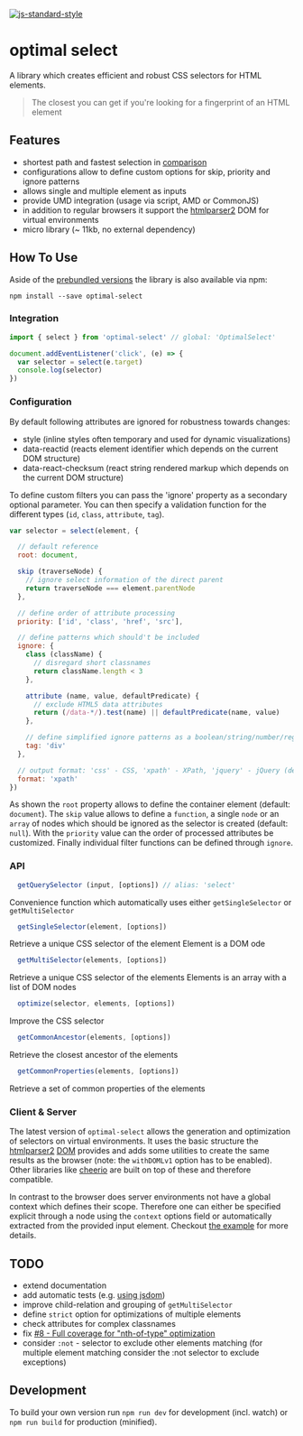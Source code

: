 [![js-standard-style](https://img.shields.io/badge/code%20style-standard-brightgreen.svg)](http://standardjs.com/)

# optimal select

A library which creates efficient and robust CSS selectors for HTML elements.

> The closest you can get if you're looking for a fingerprint of an HTML element


## Features

- shortest path and fastest selection in [comparison](https://github.com/fczbkk/css-selector-generator-benchmark)
- configurations allow to define custom options for skip, priority and ignore patterns
- allows single and multiple element as inputs
- provide UMD integration (usage via script, AMD or CommonJS)
- in addition to regular browsers it support the [htmlparser2](https://github.com/fb55/htmlparser2) DOM for virtual environments
- micro library (~ 11kb, no external dependency)


## How To Use

Aside of the [prebundled versions](/dist) the library is also available via npm:

`npm install --save optimal-select`


### Integration

```js
import { select } from 'optimal-select' // global: 'OptimalSelect'

document.addEventListener('click', (e) => {
  var selector = select(e.target)
  console.log(selector)  
})
```


### Configuration

By default following attributes are ignored for robustness towards changes:
- style (inline styles often temporary and used for dynamic visualizations)
- data-reactid (reacts element identifier which depends on the current DOM structure)
- data-react-checksum (react string rendered markup which depends on the current DOM structure)

To define custom filters you can pass the 'ignore' property as a secondary optional parameter.
You can then specify a validation function for the different types (`id`, `class`, `attribute`, `tag`).

```js
var selector = select(element, {

  // default reference
  root: document,

  skip (traverseNode) {
    // ignore select information of the direct parent
    return traverseNode === element.parentNode
  },

  // define order of attribute processing
  priority: ['id', 'class', 'href', 'src'],

  // define patterns which should't be included
  ignore: {
    class (className) {
      // disregard short classnames
      return className.length < 3
    },

    attribute (name, value, defaultPredicate) {
      // exclude HTML5 data attributes
      return (/data-*/).test(name) || defaultPredicate(name, value)
    },

    // define simplified ignore patterns as a boolean/string/number/regex
    tag: 'div'
  },

  // output format: 'css' - CSS, 'xpath' - XPath, 'jquery' - jQuery (default is CSS)
  format: 'xpath'
})
```

As shown the `root` property allows to define the container element (default: `document`).
The `skip` value allows to define a `function`, a single `node` or an `array` of nodes which should be ignored as the selector is created (default: `null`). With the `priority` value can the order of processed attributes be customized. Finally individual filter functions can be defined through `ignore`.


### API

```js
  getQuerySelector (input, [options]) // alias: 'select'
```
Convenience function which automatically uses either `getSingleSelector` or `getMultiSelector`

```js
  getSingleSelector(element, [options])
```
Retrieve a unique CSS selector of the element
Element is a DOM ode

```js
  getMultiSelector(elements, [options])
```
Retrieve a unique CSS selector of the elements
Elements is an array with a list of DOM nodes

```js
  optimize(selector, elements, [options])
```
Improve the CSS selector

```js
  getCommonAncestor(elements, [options])
```
Retrieve the closest ancestor of the elements

```js
  getCommonProperties(elements, [options])
```
Retrieve a set of common properties of the elements


### Client & Server

The latest version of `optimal-select` allows the generation and optimization of selectors on virtual environments. It uses the basic structure the [htmlparser2](https://github.com/fb55/htmlparser2) [DOM](https://github.com/fb55/domhandler) provides and adds some utilities to create the same results as the browser (note: the `withDOMLv1` option has to be enabled). Other libraries like [cheerio](https://github.com/cheeriojs/cheerio) are built on top of these and therefore compatible.

In contrast to the browser does server environments not have a global context which defines their scope. Therefore one can either be specified explicit through a node using the `context` options field or automatically extracted from the provided input element. Checkout [the example](/example/index.js) for more details.


## TODO

- extend documentation
- add automatic tests (e.g. [using jsdom](https://github.com/jbwyme/optimal-select/blob/master/tests/select.js))
- improve child-relation and grouping of `getMultiSelector`
- define `strict` option for optimizations of multiple elements
- check attributes for complex classnames
- fix [#8 - Full coverage for "nth-of-type" optimization](https://github.com/Autarc/optimal-select/issues/8)
- consider `:not` - selector to exclude other elements matching
(for multiple element matching consider the :not selector to exclude exceptions)


## Development

To build your own version run `npm run dev` for development (incl. watch) or `npm run build` for production (minified).
